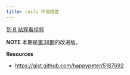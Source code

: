 ```yaml
---
title: rails 环境搭建
---
```


[到 B 站观看视频](https://www.bilibili.com/video/av97006406?from=search&seid=14841947543067953589)

__NOTE__ 本期是[第38期](http://haoduoshipin.com/episodes/38)的改进版。

__Resources__

-  <https://gist.github.com/happypeter/5187692>
